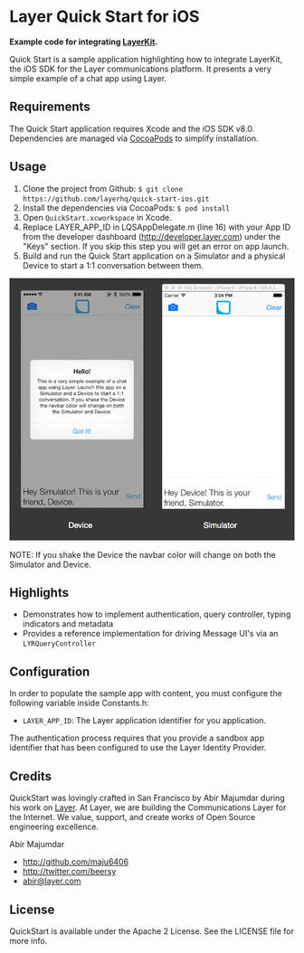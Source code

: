 # Layer Quick Start for iOS

**Example code for integrating [LayerKit](https://layer.com/).**

Quick Start is a sample application highlighting how to integrate LayerKit, the iOS SDK for the Layer communications platform. It presents a very simple example of a chat app using Layer.

## Requirements

The Quick Start application requires Xcode and the iOS SDK v8.0. Dependencies are managed via [CocoaPods](http://cocoapods.org/) to simplify installation.

## Usage

1. Clone the project from Github: `$ git clone https://github.com/layerhq/quick-start-ios.git`
2. Install the dependencies via CocoaPods: `$ pod install`
3. Open `QuickStart.xcworkspace` in Xcode.
4. Replace LAYER_APP_ID in LQSAppDelegate.m (line 16) with your App ID from the developer dashboard (http://developer.layer.com) under the "Keys" section.  If you skip this step you will get an error on app launch.
5. Build and run the Quick Start application on a Simulator and a physical Device to start a 1:1 conversation between them.

![Quick-Start gif](Assets/quick-start-preview.gif)


NOTE: If you shake the Device the navbar color will change on both the Simulator and Device.

## Highlights

* Demonstrates how to implement authentication, query controller, typing indicators and metadata
* Provides a reference implementation for driving Message UI's via an `LYRQueryController`

## Configuration

In order to populate the sample app with content, you must configure the following variable inside Constants.h:

* `LAYER_APP_ID`: The Layer application identifier for you application.

The authentication process requires that you provide a sandbox app identifier that has been configured to use the Layer Identity Provider.

## Credits

QuickStart was lovingly crafted in San Francisco by Abir Majumdar during his work on [Layer](http://layer.com). At Layer, we are building the Communications Layer for the Internet. We value, support, and create works of Open Source engineering excellence.

Abir Majumdar

- http://github.com/maju6406
- http://twitter.com/beersy
- abir@layer.com

## License

QuickStart is available under the Apache 2 License. See the LICENSE file for more info.
